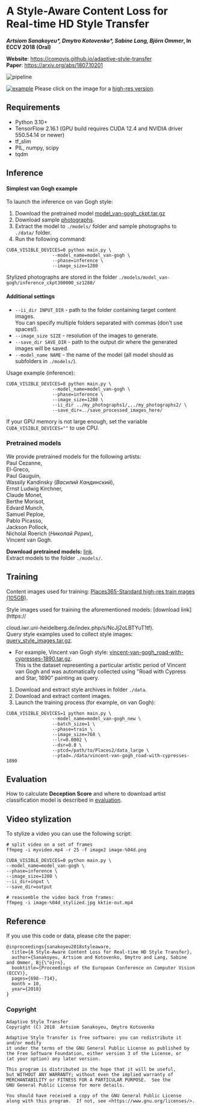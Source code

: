 # A Style-Aware Content Loss for Real-time HD Style Transfer
***Artsiom Sanakoyeu\*, Dmytro Kotovenko\*, Sabine Lang, Björn Ommer*, In ECCV 2018 (Oral)**

**Website**: https://compvis.github.io/adaptive-style-transfer   
**Paper**: https://arxiv.org/abs/1807.10201

![pipeline](https://compvis.github.io/adaptive-style-transfer/images/eccv_pipeline_diagram_new_symbols_v2_4.jpg "Method pipeline")


[![example](https://compvis.github.io/adaptive-style-transfer/images/adaptive-style-transfer_chart_1800px.jpg "Stylization")](https://compvis.github.io/adaptive-style-transfer/images/adaptive-style-transfer_chart.jpg)
Please click on the image for a [high-res version](https://compvis.github.io/adaptive-style-transfer/images/adaptive-style-transfer_chart.jpg).

## Requirements
- Python 3.10+
- TensorFlow 2.16.1 (GPU build requires CUDA 12.4 and NVIDIA driver 550.54.14 or newer)
- tf_slim
- PIL, numpy, scipy
- tqdm

## Inference 
#### Simplest van Gogh example
To launch the inference on van Gogh style:
1. Download the pretrained model [model_van-gogh_ckpt.tar.gz](https://drive.google.com/file/d/1JDLRlCsiEt4wrV1eGUkeq_j89WasilvR/view?usp=sharing) 
2. Download sample [photographs](https://drive.google.com/file/d/1BqTzKKCCJ3W778hPddiv8_4WyELChzxo/view?usp=sharing).  
3. Extract the model to `./models/` folder and sample photographs to `./data/` folder.  
4. Run the following command:
```
CUDA_VISIBLE_DEVICES=0 python main.py \
                 --model_name=model_van-gogh \
                 --phase=inference \
                 --image_size=1280
```
Stylized photographs are stored in the folder `./models/model_van-gogh/inference_ckpt300000_sz1280/`

#### Additional settings
- `--ii_dir INPUT_DIR` - path to the folder containing target content images.  
You can specify multiple folders separated with commas (don't use spaces!).  
- `--image_size SIZE` -  resolution of the images to generate. 
- `--save_dir SAVE_DIR` - path to the output dir where the generated images will be saved.
- `--model_name NAME` - the name of the model (all model should as subfolders in `./models/`).
    
Usage example (inference):
```
CUDA_VISIBLE_DEVICES=0 python main.py \
                 --model_name=model_van-gogh \
                 --phase=inference \
                 --image_size=1280 \
                 --ii_dir ../my_photographs1/,../my_photographs2/ \
                 --save_dir=../save_processed_images_here/
``` 
If your GPU memory is not large enough, set the variable `CUDA_VISIBLE_DEVICES=""` to use CPU. 

### Pretrained models
We provide pretrained models for the following artists:  
Paul Cezanne,  
El-Greco,  
Paul Gauguin,  
Wassily Kandinsky (_Василий Кандинский_),  
Ernst Ludwig Kirchner,  
Claude Monet,  
Berthe Morisot,  
Edvard Munch,  
Samuel Peploe,  
Pablo Picasso,  
Jackson Pollock,  
Nicholal Roerich (_Николай Рерих_),  
Vincent van Gogh.   

**Download pretrained models:** [link](https://drive.google.com/drive/folders/1SrWcmpZXXZ2gh821a0MUApNKO8Rm69ku?usp=sharing).  
Extract models to the folder `./models/`. 

    
## Training

Content images used for training: [Places365-Standard high-res train mages (105GB)](http://data.csail.mit.edu/places/places365/train_large_places365standard.tar).  

Style images used for training the aforementioned models: [download link](https://





cloud.iwr.uni-heidelberg.de/index.php/s/NcJj2oLBTYuT1tf).    
Query style examples used to collect style images: [query_style_images.tar.gz](https://yadi.sk/d/5sormJouqyuI4A).

- For example, Vincent van Gogh style: [vincent-van-gogh_road-with-cypresses-1890.tar.gz](https://drive.google.com/file/d/1Ld-Xwx7qZpB1MHuLgnx8SD13gDdmZqnD/view?usp=sharing).  
This is the dataset representing a particular artistic period of Vincent van Gogh and was automatically collected using "Road with Cypress and Star, 1890" painting as query.


1. Download and extract style archives in folder `./data`.   
2. Download and extract content images.
3. Launch the training process (for example, on van Gogh):
```
CUDA_VISIBLE_DEVICES=1 python main.py \
                 --model_name=model_van-gogh_new \
                 --batch_size=1 \
                 --phase=train \
                 --image_size=768 \
                 --lr=0.0002 \
                 --dsr=0.8 \
                 --ptcd=/path/to/Places2/data_large \
                 --ptad=./data/vincent-van-gogh_road-with-cypresses-1890
```                 

## Evaluation
How to calculate **Deception Score** and where to download artist classification model is described in [evaluation](evaluation).

## Video stylization
To stylize a video you can use the following script:

```
# split video on a set of frames
ffmpeg -i myvideo.mp4 -r 25 -f image2 image-%04d.png

CUDA_VISIBLE_DEVICES=0 python main.py \
--model_name=model_van-gogh \
--phase=inference \
--image_size=1280 \
--ii_dir=input \
--save_dir=output

# reassemble the video back from frames:
ffmpeg -i image-%04d_stylized.jpg kktie-out.mp4
```

## Reference

If you use this code or data, please cite the paper:
```
@inproceedings{sanakoyeu2018styleaware,
  title={A Style-Aware Content Loss for Real-time HD Style Transfer},
  author={Sanakoyeu, Artsiom and Kotovenko, Dmytro and Lang, Sabine and Ommer, Bj{\"o}rn},
  booktitle={Proceedings of the European Conference on Computer Vision (ECCV)},
  pages={698--714},
  month = 10,
  year={2018}
}
```

### Copyright
```
Adaptive Style Transfer  
Copyright (C) 2018  Artsiom Sanakoyeu, Dmytro Kotovenko  

Adaptive Style Transfer is free software: you can redistribute it and/or modify
it under the terms of the GNU General Public License as published by
the Free Software Foundation, either version 3 of the License, or
(at your option) any later version.

This program is distributed in the hope that it will be useful,
but WITHOUT ANY WARRANTY; without even the implied warranty of
MERCHANTABILITY or FITNESS FOR A PARTICULAR PURPOSE.  See the
GNU General Public License for more details.

You should have received a copy of the GNU General Public License
along with this program.  If not, see <https://www.gnu.org/licenses/>.
```
